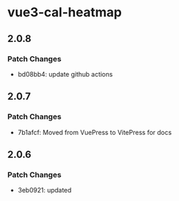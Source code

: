 # vue3-cal-heatmap

## 2.0.8

### Patch Changes

- bd08bb4: update github actions

## 2.0.7

### Patch Changes

- 7b1afcf: Moved from VuePress to VitePress for docs

## 2.0.6

### Patch Changes

- 3eb0921: updated

